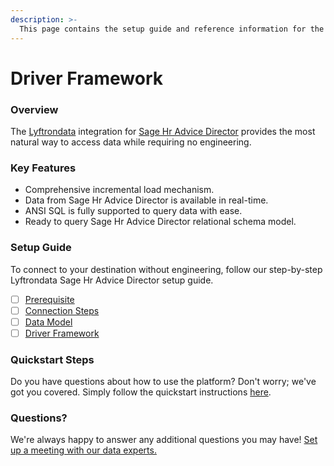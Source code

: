 ```yaml
---
description: >-
  This page contains the setup guide and reference information for the Sage Hr Advice Director source connector.
---
```


# Driver Framework

### Overview

The [Lyftrondata](https://www.lyftrondata.com/) integration for [Sage Hr Advice Director](None) provides the most natural way to access data while requiring no engineering.

### Key Features

* Comprehensive incremental load mechanism.
* Data from Sage Hr Advice Director is available in real-time.&#x20;
* ANSI SQL is fully supported to query data with ease.
* Ready to query Sage Hr Advice Director relational schema model.

### Setup Guide

To connect to your destination without engineering, follow our step-by-step Lyftrondata Sage Hr Advice Director setup guide.

* [ ] [Prerequisite](../prerequisite.md)
* [ ] [Connection Steps](../connection-steps.md)
* [ ] [Data Model](../data-model/erd.md)
* [ ] [Driver Framework](../driver-framework/)

### Quickstart Steps

Do you have questions about how to use the platform? Don't worry; we've got you covered. Simply follow the quickstart instructions [here](../driver-framework/README.md).

### Questions? <a href="#questions" id="questions"></a>

We're always happy to answer any additional questions you may have! [Set up a meeting with our data experts.](https://www.lyftrondata.com/book-a-meeting/)


